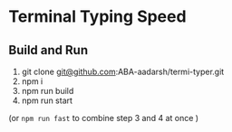 # Terminal Typing Speed

## Build and Run 

1. git clone git@github.com:ABA-aadarsh/termi-typer.git
2. npm i
3. npm run build
4. npm run start

(or `npm run fast` to combine step 3 and 4 at once )
